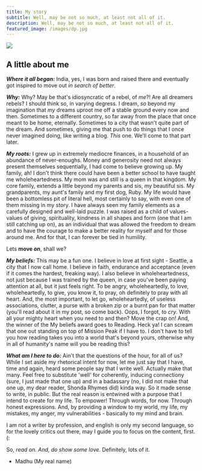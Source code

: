 ```yaml
---
title: My story
subtitle: Well, may be not so much, at least not all of it.
description: Well, may be not so much, at least not all of it.
featured_image: /images/dp.jpg
---
```


![](/images/.jpg)

## A little about me

***Where it all began:*** India, yes, I was born and raised there and eventually got inspired to move out *in search of better*.

***Why:*** Why? May be that's idiosyncratic of a rebel, of *me*?! Are all dreamers rebels? I should think so, in varying degress. I dream, *so* beyond my imagination that *my* dreams uproot me off a stable ground every now and then. Sometimes to a different country, so far away from the place that once meant to be home, eternally. Sometimes to a city that wasn't quite part of the dream. And sometimes, giving me that push to do things that I once never imagined doing, like writing a blog. *This* one. We'll come to that part later.

***My roots:*** I grew up in extremely mediocre finances, in a household of an abundance of never-enoughs. Money and generosity need not always present themselves sequentially, I had come to believe growing up. 
My family, ah! I don't think there could have been a better school to have taught me wholeheartedness. My mom was and still is a queen in that kingdom. 
My core family, extends a little beyond my parents and sis, my beautiful sis. My grandparents, my aunt's family and my first dog, Ruby. My life would have been a bottomless pit of literal hell, most certainly to say, with even one of them missing in my story. I have always seen my family elements as a carefully designed and well-laid puzzle. 
I was raised as a child of values-values of giving, spirituality, kindness in all shapes and form (one that I am still catching up on), as an individual that was allowed the freedom to dream and to have the courage to make a better reality for myself and for those around me. And for that, I can forever be tied in humility. 

Lets **move *on***, shall we?

***My beliefs:*** This may be a fun one. I believe in love at first sight - Seattle, a city that I now call home. 
I believe in faith, endurance and acceptance (even if it comes the hardest, freaking way).
I also believe in wholeheartedness, not just because I was trained by the queen, in case you've been paying attention at all, but it just feels right. To be angry, wholeheartedly, to love, wholeheartedly, to give, you know it, to pray, oh definitely to pray with all heart. And, the most important, to let go, wholeheartedly, of useless associations, clutter, a purse with a broken zip or a burnt pan for that matter (you'll read about it in my post, so come back).
Oops, I forgot, to *cry*. With all your mighty heart when you need to and then? Move the crap on!
And, the winner of the My beliefs award goes to Reading. Heck ya! I can scream that one out standing on top of Mission Peak if I have to. I don't have to tell you how reading takes you into a world that's beyond yours, otherwise why in all of humanity's name will you be reading this?  

***What am I here to do:*** Ain't that the questions of the hour, for all of us? 
While I set aside my rhetorical intent for now, let me just say that I have, time and again, heard some people say that I write well. Actually make that many. Feel free to substitute 'well' for coherently, inducing connectiony (sure, I just made that one up) and in a badassary (no, I did not make that one up, my dear reader, Shonda Rhymes did) kinda way. So it made sense to write, in public. 
But the real reason is entwined with a purpose that I intend to create for my life. To empower! Through words, for now. Through honest expressions. And, by providing a window to my world, my life, my mistakes, my anger, my vulnerabilities - basically to my mind and brain. 

I am not a writer by profession, and english is only my second language, so for the lovely critics out there, may I guide you to focus on the content, first. (:

So, *read on. And, do show some love.* Definitely, lots of it.

- Madhu (My real name)




